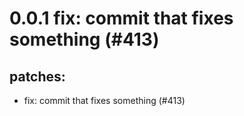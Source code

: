 # 0.0.1 fix: commit that fixes something (#413)

## patches:
* fix: commit that fixes something (#413)

